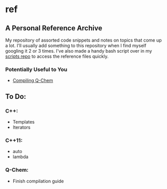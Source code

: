 # ref
## A Personal Reference Archive
My repository of assorted code snippets and notes on topics that come up a lot.
I'll usually add something to this repository when I find myself googling it 2 or 3 times.
I've also made a handy bash script over in my [scripts repo](https://github.com/exit-1/scripts/blob/master/ref) to access the reference files quickly.

### Potentially Useful to You
* [Compiling Q-Chem](https://github.com/exit-1/ref/blob/master/qchem/compiling)

## To Do:

### C++:
* Templates
* Iterators

### C++11:
* auto
* lambda

### Q-Chem:
* Finish compilation guide


